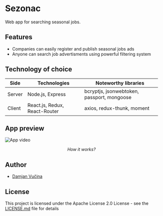 # Sezonac

Web app for searching seasonal jobs.

## Features

- Companies can easily register and publish seasonal jobs ads
- Anyone can search job advertisments using powerful filtering system


## Technology of choice

| Side   | Technologies                  | Noteworthy libraries                       |
| ------ | ----------------------------- | ------------------------------------------ |
| Server | Node.js, Express              | bcryptjs, jsonwebtoken, passport, mongoose |
| Client | React.js, Redux, React-Router | axios, redux-thunk, moment                 |

## App preview

![App video](https://github.com/damjanvucina/sezonac/blob/master/preview.gif)

<p align="center"><em>How it works?</em></p>

## Author

- [Damjan Vučina](https://github.com/damjanvucina)

## License

This project is licensed under the Apache License 2.0 License - see the [LICENSE.md](https://github.com/damjanvucina/bsc-thesis/blob/master/LICENSE) file for details
